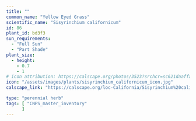 ```yaml
---
title: ""
common_name: "Yellow Eyed Grass"
scientific_name: "Sisyrinchium californicum"
id: 86
plant_id: bd3f3
sun_requirements:
  - "Full Sun"
  - "Part Shade"
plant_size:
  - height: 
    - 0.7
    - 1
# icon attribution: https://calscape.org/photos/3523?srchcr=sc621daaffa2805 
icon: "/assets/images/plants/sisyrinchium_californicum_icon.jpg" 
calscape_link: "https://calscape.org/loc-California/Sisyrinchium%20californicum(%20)"

type: "perennial herb"
tags: [ "CNPS_master_inventory"
      ]
---
```


